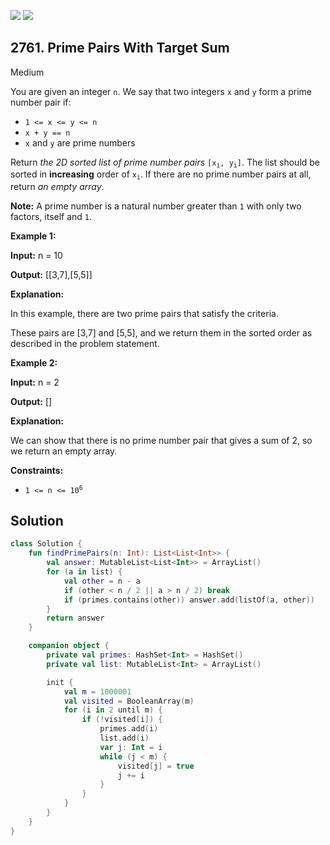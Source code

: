 [![](https://img.shields.io/github/stars/javadev/LeetCode-in-Kotlin?label=Stars&style=flat-square)](https://github.com/javadev/LeetCode-in-Kotlin)
[![](https://img.shields.io/github/forks/javadev/LeetCode-in-Kotlin?label=Fork%20me%20on%20GitHub%20&style=flat-square)](https://github.com/javadev/LeetCode-in-Kotlin/fork)

## 2761\. Prime Pairs With Target Sum

Medium

You are given an integer `n`. We say that two integers `x` and `y` form a prime number pair if:

*   `1 <= x <= y <= n`
*   `x + y == n`
*   `x` and `y` are prime numbers

Return _the 2D sorted list of prime number pairs_ <code>[x<sub>i</sub>, y<sub>i</sub>]</code>. The list should be sorted in **increasing** order of <code>x<sub>i</sub></code>. If there are no prime number pairs at all, return _an empty array_.

**Note:** A prime number is a natural number greater than `1` with only two factors, itself and `1`.

**Example 1:**

**Input:** n = 10

**Output:** [[3,7],[5,5]]

**Explanation:**

In this example, there are two prime pairs that satisfy the criteria.

These pairs are [3,7] and [5,5], and we return them in the sorted order as described in the problem statement.

**Example 2:**

**Input:** n = 2

**Output:** []

**Explanation:**

We can show that there is no prime number pair that gives a sum of 2, so we return an empty array.

**Constraints:**

*   <code>1 <= n <= 10<sup>6</sup></code>

## Solution

```kotlin
class Solution {
    fun findPrimePairs(n: Int): List<List<Int>> {
        val answer: MutableList<List<Int>> = ArrayList()
        for (a in list) {
            val other = n - a
            if (other < n / 2 || a > n / 2) break
            if (primes.contains(other)) answer.add(listOf(a, other))
        }
        return answer
    }

    companion object {
        private val primes: HashSet<Int> = HashSet()
        private val list: MutableList<Int> = ArrayList()

        init {
            val m = 1000001
            val visited = BooleanArray(m)
            for (i in 2 until m) {
                if (!visited[i]) {
                    primes.add(i)
                    list.add(i)
                    var j: Int = i
                    while (j < m) {
                        visited[j] = true
                        j += i
                    }
                }
            }
        }
    }
}
```